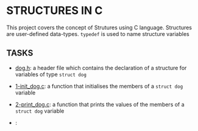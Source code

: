 # STRUCTURES IN C

This project covers the concept of Strutures using C language. Structures are user-defined data-types. ``typedef`` is used to name structure variables

## TASKS
- [dog.h](): a header file which contains the declaration of a structure for variables of type ``struct dog``

- [1-init_dog.c](): a function that initialises the members of a ``struct dog`` variable

- [2-print_dog.c](): a function that prints the values of the members of a ``struct dog`` variable

- [](): 

